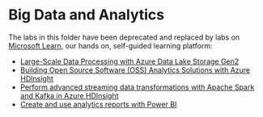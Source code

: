 # Big Data and Analytics

The labs in this folder have been deprecated and replaced by labs on [Microsoft Learn](https://docs.microsoft.com/learn?WT.mc_id=academic-9938-jabenn), our hands on, self-guided learning platform:

* [Large-Scale Data Processing with Azure Data Lake Storage Gen2](https://docs.microsoft.com/learn/paths/data-processing-with-azure-adls/?WT.mc_id=academic-9938-jabenn)
* [Building Open Source Software (OSS) Analytics Solutions with Azure HDInsight](https://docs.microsoft.com/learn/paths/build-oss-analytical-solutions-az-hdinsight//?WT.mc_id=academic-9938-jabenn)
* [Perform advanced streaming data transformations with Apache Spark and Kafka in Azure HDInsight](https://docs.microsoft.com/learn/modules/perform-advanced-streaming-data-transformations-with-spark-kafka/?WT.mc_id=academic-9938-jabenn)
* [Create and use analytics reports with Power BI](https://docs.microsoft.com/learn/paths/create-use-analytics-reports-power-bi/?WT.mc_id=academic-9938-jabenn)
